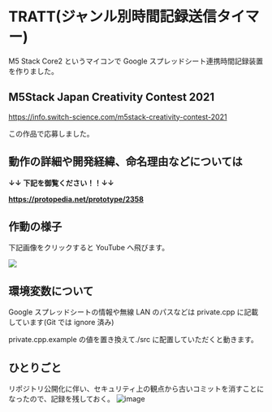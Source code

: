 <!-- @format -->

# TRATT(ジャンル別時間記録送信タイマー)

M5 Stack Core2 というマイコンで Google スプレッドシート連携時間記録装置を作りました。

## M5Stack Japan Creativity Contest 2021

https://info.switch-science.com/m5stack-creativity-contest-2021

この作品で応募しました。

## 動作の詳細や開発経緯、命名理由などについては

**↓↓ 下記を御覧ください！！↓↓**

**https://protopedia.net/prototype/2358**

## 作動の様子

下記画像をクリックすると YouTube へ飛びます。

[![](https://img.youtube.com/vi/lJHT9FLO2ag/0.jpg)](https://www.youtube.com/watch?v=lJHT9FLO2ag)

## 環境変数について

Google スプレッドシートの情報や無線 LAN のパスなどは private.cpp に記載しています(Git では ignore 済み)

private.cpp.example の値を置き換えて./src に配置していただくと動きます。

## ひとりごと

リポジトリ公開化に伴い、セキュリティ上の観点から古いコミットを消すことになったので、記録を残しておく。
![image](https://user-images.githubusercontent.com/63891531/134013044-6e45ca1a-0436-4157-a215-ef589e7a1fe4.png)
